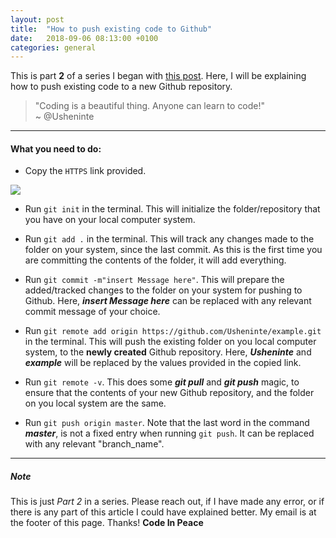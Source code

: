 ```yaml
---
layout: post
title:  "How to push existing code to Github"
date:   2018-09-06 08:13:00 +0100
categories: general
---
```

This is part **2** of a series I began with [this post](https://idea.allbuy.i.ng/general/2018/09/03/how-poetry-taught-me-to-use-github.html). Here, I will be explaining how to push existing code to a new Github repository.

<blockquote>
  "Coding is a beautiful thing. Anyone can learn to code!"
  <br />
  ~ @Usheninte
</blockquote>

* * *
#### What you need to do:

* Copy the `HTTPS` link provided.
<img src="http://res.cloudinary.com/poetrique/image/upload/c_scale,w_700/v1536217259/allbuy-i-ng/gallery/github-example.png" />

* Run `git init` in the terminal. This will initialize the folder/repository that you have on your local computer system.

* Run `git add .` in the terminal. This will track any changes made to the folder on your system, since the last commit. As this is the first time you are committing the contents of the folder, it will add everything.

* Run `git commit -m"insert Message here"`. This will prepare the added/tracked changes to the folder on your system for pushing to Github. Here, **_insert Message here_** can be replaced with any relevant commit message of your choice.

* Run `git remote add origin https://github.com/Usheninte/example.git` in the terminal. This will push the existing folder on you local computer system, to the **newly created** Github repository. Here, **_Usheninte_** and **_example_** will be replaced by the values provided in the copied link.

* Run `git remote -v`. This does some **_git pull_** and **_git push_** magic, to ensure that the contents of your new Github repository, and the folder on you local system are the same.

* Run `git push origin master`. Note that the last word in the command **_master_**, is not a fixed entry when running `git push`. It can be replaced with any relevant "branch_name".

* * *
##### Note
This is just _Part 2_ in a series. Please reach out, if I have made any error, or if there is any part of this article I could have explained better. My email is at the footer of this page. Thanks! **Code In Peace**